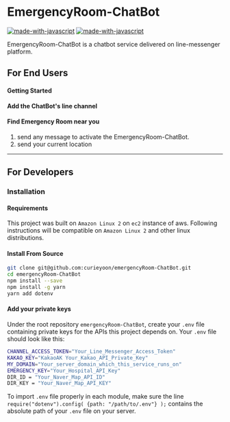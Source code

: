 # EmergencyRoom-ChatBot


[![made-with-javascript](https://img.shields.io/badge/KHU--OSS-Group9-blueviolet)](https://www.javascript.com) [![made-with-javascript](https://img.shields.io/badge/Made%20with-JavaScript-1f425f.svg)](https://www.javascript.com)

EmergencyRoom-ChatBot is a chatbot service delivered on line-messenger platform.

## For End Users

#### Getting Started
**Add the ChatBot's line channel**


#### Find Emergency Room near you
1. send any message to activate the EmergencyRoom-ChatBot.
2. send your current location

------


## For Developers
### Installation

#### Requirements
This project was built on ```Amazon Linux 2``` on ```ec2``` instance of aws. 
Following instructions will be compatible on ```Amazon Linux 2``` and other linux distributions. 

#### Install From Source
```bash
git clone git@github.com:curieyoon/emergencyRoom-ChatBot.git
cd emergencyRoom-ChatBot
npm install --save
npm install -g yarn
yarn add dotenv
```

#### Add your private keys
Under the root repository ```emergencyRoom-ChatBot```, create your ```.env``` file containing private keys for the APIs this project depends on. 
Your ```.env``` file should look like this:
```bash
CHANNEL_ACCESS_TOKEN="Your_Line_Messenger_Access_Token"
KAKAO_KEY="KakaoAK Your_Kakao_API_Private_Key"
MY_DOMAIN="Your_server_domain_which_this_service_runs_on"
EMERGENCY_KEY="Your_Hospital_API_Key"
DIR_ID = "Your_Naver_Map_API_ID"
DIR_KEY = "Your_Naver_Map_API_KEY"
```

To import ```.env``` file properly in each module, make sure the line ```require("dotenv").config( {path: "/path/to/.env"} );``` contains the absolute path of your ```.env``` file on your server.



